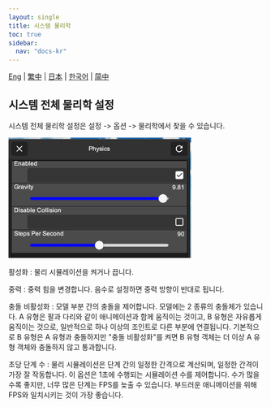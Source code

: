 ```yaml
---
layout: single
title: 시스템 물리학
toc: true
sidebar:
  nav: "docs-kr"
---
```

[Eng](/dancexr/features/system_physics) | [繁中](/tw/dancexr/features/system_physics) | [日本](/jp/dancexr/features/system_physics) | [한국어](/kr/dancexr/features/system_physics) | [简中](/zh/dancexr/features/system_physics)


## 시스템 전체 물리학 설정
시스템 전체 물리학 설정은 설정 -> 옵션 -> 물리학에서 찾을 수 있습니다.

![시스템 물리학](/images/system-physics.png)

활성화
: 물리 시뮬레이션을 켜거나 끕니다.

중력
: 중력 힘을 변경합니다. 음수로 설정하면 중력 방향이 반대로 됩니다.

충돌 비활성화
: 모델 부분 간의 충돌을 제어합니다. 모델에는 2 종류의 충돌체가 있습니다. A 유형은 팔과 다리와 같이 애니메이션과 함께 움직이는 것이고, B 유형은 자유롭게 움직이는 것으로, 일반적으로 하나 이상의 조인트로 다른 부분에 연결됩니다. 기본적으로 B 유형은 A 유형과 충돌하지만 "충돌 비활성화"를 켜면 B 유형 객체는 더 이상 A 유형 객체와 충돌하지 않고 통과합니다.

초당 단계 수
: 물리 시뮬레이션은 단계 간의 일정한 간격으로 계산되며, 일정한 간격이 가장 잘 작동합니다. 이 옵션은 1초에 수행되는 시뮬레이션 수를 제어합니다. 수가 많을수록 좋지만, 너무 많은 단계는 FPS를 늦출 수 있습니다. 부드러운 애니메이션을 위해 FPS와 일치시키는 것이 가장 좋습니다.